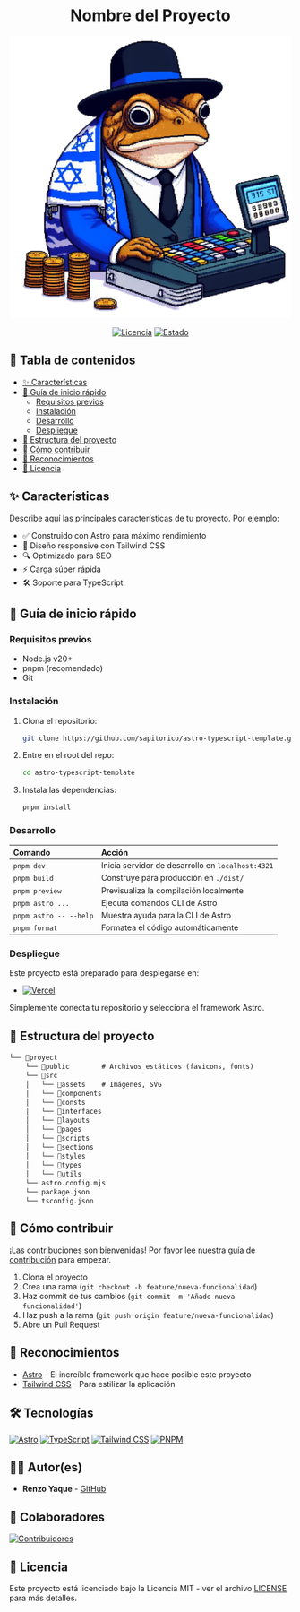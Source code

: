 <div align="center">

# Nombre del Proyecto

![Logo del proyecto](_e1981641-a5d1-4a05-93e8-10c7df839c82.png)

[![Licencia](https://img.shields.io/badge/licencia-MIT-blue.svg)](LICENSE)
[![Estado](https://img.shields.io/badge/estado-activo-brightgreen.svg)](https://github.com/tu-usuario/tu-repositorio/actions)

</div>

## 📖 Tabla de contenidos

- [✨ Características](#-características)
- [🚀 Guía de inicio rápido](#-guía-de-inicio-rápido)
  - [Requisitos previos](#requisitos-previos)
  - [Instalación](#instalación)
  - [Desarrollo](#desarrollo)
  - [Despliegue](#despliegue)
- [🧩 Estructura del proyecto](#-estructura-del-proyecto)
- [🤝 Cómo contribuir](#-cómo-contribuir)
- [👏 Reconocimientos](#-reconocimientos)
- [📄 Licencia](#-licencia)

## ✨ Características

Describe aquí las principales características de tu proyecto. Por ejemplo:

- ✅ Construido con Astro para máximo rendimiento
- 🎨 Diseño responsive con Tailwind CSS
- 🔍 Optimizado para SEO
- ⚡ Carga súper rápida
- 🛠 Soporte para TypeScript

## 🚀 Guía de inicio rápido

### Requisitos previos

- Node.js v20+
- pnpm (recomendado)
- Git

### Instalación

1. Clona el repositorio:

   ```bash
   git clone https://github.com/sapitorico/astro-typescript-template.git
   ```

2. Entre en el root del repo:

   ```bash
   cd astro-typescript-template
   ```

2. Instala las dependencias:

   ```bash
   pnpm install
   ```

### Desarrollo

| Comando                | Acción                                            |
| :--------------------- | :------------------------------------------------ |
| `pnpm dev`             | Inicia servidor de desarrollo en `localhost:4321` |
| `pnpm build`           | Construye para producción en `./dist/`            |
| `pnpm preview`         | Previsualiza la compilación localmente            |
| `pnpm astro ...`       | Ejecuta comandos CLI de Astro                     |
| `pnpm astro -- --help` | Muestra ayuda para la CLI de Astro                |
| `pnpm format`          | Formatea el código automáticamente                |

### Despliegue

Este proyecto está preparado para desplegarse en:

- [![Vercel](https://img.shields.io/badge/Vercel-000000?style=for-the-badge&logo=vercel&logoColor=white)](https://vercel.com)

Simplemente conecta tu repositorio y selecciona el framework Astro.

## 🧩 Estructura del proyecto

```
└── 📁proyect
    └── 📁public        # Archivos estáticos (favicons, fonts)
    └── 📁src
    │   └── 📁assets    # Imágenes, SVG
    │   └── 📁components
    │   └── 📁consts
    │   └── 📁interfaces
    │   └── 📁layouts
    │   └── 📁pages
    │   └── 📁scripts
    │   └── 📁sections
    │   └── 📁styles
    │   └── 📁types
    │   └── 📁utils
    └── astro.config.mjs
    └── package.json
    └── tsconfig.json
```

## 🤝 Cómo contribuir

¡Las contribuciones son bienvenidas! Por favor lee nuestra [guía de contribución](CONTRIBUTING.md) para empezar.

1. Clona el proyecto
2. Crea una rama (`git checkout -b feature/nueva-funcionalidad`)
3. Haz commit de tus cambios (`git commit -m 'Añade nueva funcionalidad'`)
4. Haz push a la rama (`git push origin feature/nueva-funcionalidad`)
5. Abre un Pull Request

## 👏 Reconocimientos

- [Astro](https://astro.build) - El increíble framework que hace posible este proyecto
- [Tailwind CSS](https://tailwindcss.com) - Para estilizar la aplicación

## 🛠️ Tecnologías

[![Astro](https://img.shields.io/badge/Astro-fff?style=for-the-badge&logo=astro&logoColor=bd303a&color=352563)](https://astro.build)
[![TypeScript](https://img.shields.io/badge/TypeScript-007ACC?style=for-the-badge&logo=typescript&logoColor=white)](https://www.typescriptlang.org/)
[![Tailwind CSS](https://img.shields.io/badge/Tailwind_CSS-38B2AC?style=for-the-badge&logo=tailwind-css&logoColor=white)](https://tailwindcss.com/)
[![PNPM](https://img.shields.io/badge/pnpm-%234a4a4a.svg?style=for-the-badge&logo=pnpm&logoColor=f69220)](https://pnpm.io/)

## 👨‍💻 Autor(es)

- **Renzo Yaque** - [GitHub](https://github.com/Sapitorico)

## 🤝 Colaboradores

[![Contribuidores](https://contrib.rocks/image?repo=sapitorico/astro-typescript-template)](https://github.com/sapitorico/astro-typescript-template/graphs/contributors)

## 📄 Licencia

Este proyecto está licenciado bajo la Licencia MIT - ver el archivo [LICENSE](LICENSE) para más detalles.
